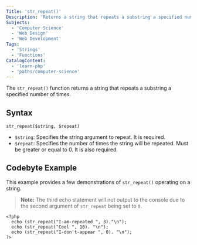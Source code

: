 ```yaml
---
Title: 'str_repeat()'
Description: 'Returns a string that repeats a substring a specified number of times.'
Subjects:
  - 'Computer Science'
  - 'Web Design'
  - 'Web Development'
Tags:
  - 'Strings'
  - 'Functions'
CatalogContent:
  - 'learn-php'
  - 'paths/computer-science'
---
```


The `str_repeat()` function returns a string that repeats a substring a specified number of times.

## Syntax

```pseudo
str_repeat($string, $repeat)
```

- `$string`: Specifies the string argument to repeat. It is required.
- `$repeat`: Specifies the number of times the string will be repeated. Must be greater or equal to 0. It is also required.

## Codebyte Example

This example provides a few demonstrations of `str_repeat()` operating on a string.

> **Note:** The third echo statement will not output to the console due to the second argument of `str_repeat` being set to `0`.

```codebyte/php
<?php
  echo (str_repeat("I-am-repeated ", 3)."\n");
  echo (str_repeat("Cool ", 10). "\n");
  echo (str_repeat("I-don't-appear ", 0). "\n");
?>
```
